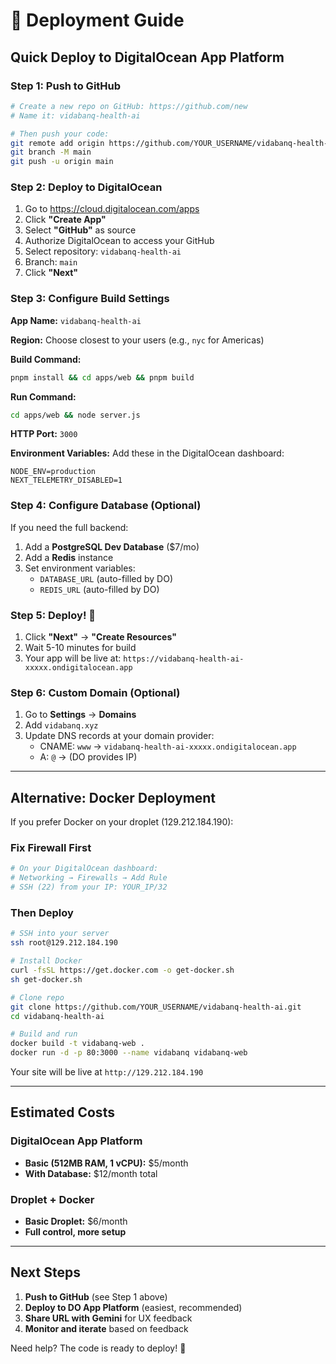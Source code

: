# 🚀 Deployment Guide

## Quick Deploy to DigitalOcean App Platform

### Step 1: Push to GitHub

```bash
# Create a new repo on GitHub: https://github.com/new
# Name it: vidabanq-health-ai

# Then push your code:
git remote add origin https://github.com/YOUR_USERNAME/vidabanq-health-ai.git
git branch -M main
git push -u origin main
```

### Step 2: Deploy to DigitalOcean

1. Go to https://cloud.digitalocean.com/apps
2. Click **"Create App"**
3. Select **"GitHub"** as source
4. Authorize DigitalOcean to access your GitHub
5. Select repository: `vidabanq-health-ai`
6. Branch: `main`
7. Click **"Next"**

### Step 3: Configure Build Settings

**App Name:** `vidabanq-health-ai`

**Region:** Choose closest to your users (e.g., `nyc` for Americas)

**Build Command:**
```bash
pnpm install && cd apps/web && pnpm build
```

**Run Command:**
```bash
cd apps/web && node server.js
```

**HTTP Port:** `3000`

**Environment Variables:**
Add these in the DigitalOcean dashboard:

```
NODE_ENV=production
NEXT_TELEMETRY_DISABLED=1
```

### Step 4: Configure Database (Optional)

If you need the full backend:

1. Add a **PostgreSQL Dev Database** ($7/mo)
2. Add a **Redis** instance
3. Set environment variables:
   - `DATABASE_URL` (auto-filled by DO)
   - `REDIS_URL` (auto-filled by DO)

### Step 5: Deploy! 🎉

1. Click **"Next"** → **"Create Resources"**
2. Wait 5-10 minutes for build
3. Your app will be live at: `https://vidabanq-health-ai-xxxxx.ondigitalocean.app`

### Step 6: Custom Domain (Optional)

1. Go to **Settings** → **Domains**
2. Add `vidabanq.xyz`
3. Update DNS records at your domain provider:
   - CNAME: `www` → `vidabanq-health-ai-xxxxx.ondigitalocean.app`
   - A: `@` → (DO provides IP)

---

## Alternative: Docker Deployment

If you prefer Docker on your droplet (129.212.184.190):

### Fix Firewall First

```bash
# On your DigitalOcean dashboard:
# Networking → Firewalls → Add Rule
# SSH (22) from your IP: YOUR_IP/32
```

### Then Deploy

```bash
# SSH into your server
ssh root@129.212.184.190

# Install Docker
curl -fsSL https://get.docker.com -o get-docker.sh
sh get-docker.sh

# Clone repo
git clone https://github.com/YOUR_USERNAME/vidabanq-health-ai.git
cd vidabanq-health-ai

# Build and run
docker build -t vidabanq-web .
docker run -d -p 80:3000 --name vidabanq vidabanq-web
```

Your site will be live at `http://129.212.184.190`

---

## Estimated Costs

### DigitalOcean App Platform
- **Basic (512MB RAM, 1 vCPU):** $5/month
- **With Database:** $12/month total

### Droplet + Docker
- **Basic Droplet:** $6/month
- **Full control, more setup**

---

## Next Steps

1. **Push to GitHub** (see Step 1 above)
2. **Deploy to DO App Platform** (easiest, recommended)
3. **Share URL with Gemini** for UX feedback
4. **Monitor and iterate** based on feedback

Need help? The code is ready to deploy! 🚀
